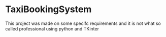 # TaxiBookingSystem
This project was made on some specifc requirements and it is not what so called professional using python and TKinter
